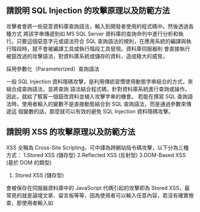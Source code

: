 ## 請說明 SQL Injection 的攻擊原理以及防範方法
攻擊者會將一些惡意資料庫查詢語法，輸入到開發者使用的程式碼中。然後透過各種方式
將該字串傳遞到如 MS SQL Server 資料庫的查詢命列中進行分析和執行。只要這個惡意字元或語法符合 SQL
查詢語法的規則，在應用系統的編譯與執行階段時，就不會被編譯工具或執行階段工具發現。資料庫伺服器則
會直接執行被竄改過的攻擊語法，對資料庫系統或儲存的資料，造成極大的威脅。

採用參數化（Parameterized）查詢語法

一般 SQL Injection 資料隱碼攻擊，是利用傳統習慣使用動態字串結合的方式，來組合成查詢語法，並將查詢
語法結合程式碼，針對資料庫系統進行查詢或操作。因此，就給了駭客一個竄改資料並植入攻擊字串的機會。
若能在撰寫 SQL 查詢語法時，使用者輸入的變數不是直接動態結合到 SQL 查詢語法，而是通過參數來傳遞這
個變數的話，那麼就可以有效的避免 SQL Injection 資料隱碼攻擊。

## 請說明 XSS 的攻擊原理以及防範方法

XSS 全稱為 Cross-Site Scripting，可中譯為跨網站指令碼攻擊，以下分為三種方式：
1.Stored XSS (儲存型)
2.Reflected XSS (反射型)
3.DOM-Based XSS (基於 DOM 的類型)

1. Stored XSS (儲存型)

會被保存在伺服器資料庫中的 JavaScript 代碼引起的攻擊即為 Stored XSS，最常見的就是論壇文章、留言板等等，因為使用者可以輸入任意內容，若沒有確實檢查，那使用者輸入如 <script> 等關鍵字就會被當成正常的 HTML 執行，標籤的內容也會被正常的作為 JavaScript 代碼執行。

2. Reflected XSS (反射型)
Reflected 是指不會被儲存在資料庫中，而是由網頁後端直接嵌入由前端使用者所傳送過來的內容造成的，最常見的就是以 GET 方法傳送資料給伺服器時，伺服器未檢查就將內容回應到網頁上所產生的漏洞。

3. DOM-Based XSS
了解此種 XSS 類型時，務必事先了解 DOM 是什麼，DOM 全稱為 Document Object Model，用以描述 HTML 文件的表示法，它讓我們可以使用 JavaScript 動態產生完整的網頁，而不必透過伺服器。

因此 DOM-Based XSS 就是指網頁上的 JavaScript 在執行過程中，沒有詳細檢查資料使得操作 DOM 的過程代入了惡意指令。但這樣除非攻擊者親自到受害者電腦前輸入，否則不可能讓受害者輸入這種惡意代碼。因此通常需要搭配前兩個手法。讓內容保存在伺服器資料庫中、或是以反射型的方式製造出內容，再藉由JavaScript 動態產生有效的 DOM 物件來運行惡意代碼。

如何防範 XSS 攻擊？

1. Stored、Reflected 防範
前兩種 Stored、Reflected 的類型都必須由後端進行防範，除了必要的 HTML 代碼，任何允許使用者輸入的內容都需要檢查，刪除所有「<script>」、「 onerror=」及其他任何可能執行代碼的字串。或是將字串改成跳脫字元，例如<改成&lt;

2. DOM-Based 防範
其他兩種類型必須由後端來防範，而 DOM-Based 則必須由前端來防範，但基本上還是跟前面的原則相同。

另外不同的一點就是應該選擇正確的方法、屬性來操作 DOM，譬如前面的示範中會產生漏洞的主要原因是「 document.getElementById('show_name').innerHTML = name; 」中的「 innerHTML 」屬性，此屬性代表插入的內容是合法的 HTML 字串，所以字串會解析成 DOM 物件。

此處的話應該使用「 innerText 」，使用此屬性插入字串時，會被保證作為純粹的文字，也就不可能被插入惡意代碼執行了。


## 請說明 CSRF 的攻擊原理以及防範方法

CSRF 是一種 Web 上的攻擊手法，全稱是 Cross Site Request Forgery，跨站請求偽造：在不同的 domain 底下卻能夠偽造出「使用者本人發出的 request」。

1.使用者的防禦
CSRF 攻擊之所以能成立，是因為使用者在被攻擊的網頁是處於已經登入的狀態，所以才能做出一些行為。雖然說這些攻擊應該由網頁那邊負責處理，但如果你真的很怕，怕網頁會處理不好的話，你可以在每次使用完網站就登出，就可以避免掉 CSRF。

2.Server 的防禦
CSRF 之所以可怕是因為 CS 兩個字：Cross Site，你可以在任何一個網址底下發動攻擊。CSRF 的防禦就可以從這個方向思考，簡單來說就是：「我要怎麼擋掉從別的 domain 來的 request」

A.加上圖形驗證碼、簡訊驗證碼等等
就跟網路銀行轉帳的時候一樣，都會要你收簡訊驗證碼，多了這一道檢查就可以確保不會被 CSRF 攻擊。圖形驗證碼也是，攻擊者並不知道圖形驗證碼的答案是什麼，所以就不可能攻擊了。這是一個很完善的解決方法，但如果使用者每次刪除 blog 都要打一次圖形驗證碼，他們應該會煩死吧！

B.加上 CSRF token
要防止 CSRF 攻擊，我們其實只要確保有些資訊「只有使用者知道」即可。那該怎麼做呢？我們在 form 裡面加上一個 hidden 的欄位，叫做csrftoken，這裡面填的值由 server 隨機產生，並且存在 server 的 session 中。按下 submit 之後，server 比對表單中的csrftoken與自己 session 裡面存的是不是一樣的，是的話就代表這的確是由使用者本人發出的 request。這個 csrftoken 由 server 產生，並且每一段不同的 session 就應該要更換一次。

那這個為什麼可以防禦呢？因為攻擊者並不知道 csrftoken 的值是什麼，也猜不出來，所以自然就無法進行攻擊了。可是有另外一種狀況，假設你的 server 支持 cross origin 的 request，會發生什麼事呢？攻擊者就可以在他的頁面發起一個 request，順利拿到這個 csrf token 並且進行攻擊。不過前提是你的 server 接受這個 domain 的 request。

B + Double Submit Cookie
上一種解法需要 server 的 state，亦即 csrf token 必須被保存在 server 當中，才能驗證正確性。而現在這個解法的好處就是完全不需要 server 儲存東西。這個解法的前半段與剛剛的相似，由 server 產生一組隨機的 token 並且加在 form 上面。但不同的點在於，除了不用把這個值寫在 session 以外，同時也讓 client side 設定一個名叫 csrftoken 的 cookie，值也是同一組 token。

仔細思考一下 CSRF 攻擊的 request 與使用者本人發出的 request 有什麼不一樣？不一樣的點就在於，前者來自不同的 domain，後者來自相同的 domain。所以我們只要有辦法區分出這個 request 是不是從同樣的 domain 來，我們就勝利了。而 Double Submit Cookie 這個解法正是從這個想法出發。當使用者按下 submit 的時候，server 比對 cookie 內的 csrftoken 與 form 裡面的 csrftoken，檢查是否有值並且相等，就知道是不是使用者發的了。

為什麼呢？假設現在攻擊者想要攻擊，他可以隨便在 form 裡面寫一個 csrf token，這當然沒問題，可是因為瀏覽器的限制，他並不能在他的 domain 設定 small-min.blog.com 的 cookie 啊！所以他發上來的 request 的 cookie 裡面就沒有 csrftoken，就會被擋下來。當然，這個方法看似好用，但也是有缺點的，可以參考：Double Submit Cookies vulnerabilities，攻擊者如果掌握了你底下任何一個 subdomain，就可以幫你來寫 cookie，並且順利攻擊了。

3.browser 本身的防禦
你原本設置 Cookie 的 header 長這樣：
Set-Cookie: session_id=ewfewjf23o1;
你只要在後面多加一個 SameSite 就好：
Set-Cookie: session_id=ewfewjf23o1; SameSite
但其實 SameSite 有兩種模式，Lax跟Strict，默認是後者，你也可以自己指定模式：
Set-Cookie: session_id=ewfewjf23o1; SameSite=Strict
Set-Cookie: foo=bar; SameSite=Lax

我們先來談談默認的 Strict模式，當你加上 SameSite 這個關鍵字之後，就代表說「我這個 cookie 只允許 same site 使用，不應該在任何的 cross site request 被加上去」。意思就是你加上去之後，我們上面所講的<a href="">, <form>, new XMLHttpRequest，只要是瀏覽器驗證不是在同一個 site 底下發出的 request，全部都不會帶上這個 cookie。

Lax 模式放寬了一些限制，例如說<a>, <link rel="prerender">, <form method="GET"> 這些都還是會帶上 cookie。但是 POST 方法 的 form，或是只要是 POST, PUT, DELETE 這些方法，就不會帶上 cookie。所以一方面你可以保有彈性，讓使用者從其他網站連進你的網站時還能夠維持登入狀態，一方面也可以防止掉 CSRF 攻擊。但 Lax 模式之下就沒辦法擋掉 GET 形式的 CSRF，這點要特別注意一下。

## 請舉出三種不同的雜湊函數

一個理想的密碼雜湊函式應該有四個主要的特性：

1.對於任何一個給定的訊息，它都很容易就能運算出雜湊數值。
2.難以由一個已知的雜湊數值，去推算出原始的訊息。
3.在不更動雜湊數值的前提下，修改訊息內容是不可行的。
4.對於兩個不同的訊息，它不能給與相同的雜湊數值。

<table class="wikitable sortable" style="text-align: center">

<tbody><tr>
<th>密碼雜湊函數
</th>
<th>年份
</th>
<th>輸出位數
</th>
<th>內部狀態位數
</th>
<th>圈數
</th>
<th>參考
</th></tr>
<tr>
<td><a href="/w/index.php?title=HAVAL&amp;action=edit&amp;redlink=1" class="new" title="HAVAL (無呢版)">HAVAL</a>
</td>
<td>1992
</td>
<td>256/224/192/160/128
</td>
<td>256
</td>
<td>160/128/96
</td>
<td><a rel="nofollow" class="external text" href="http://labs.calyptix.com/haval.php">網站</a>
</td></tr>
<tr>
<td><a href="/w/index.php?title=MD2_(%E5%AF%86%E7%A2%BC%E5%AD%B8)&amp;action=edit&amp;redlink=1" class="new" title="MD2 (密碼學) (無呢版)">MD2</a>
</td>
<td>1989
</td>
<td>128
</td>
<td>384
</td>
<td>864
</td>
<td><a class="external mw-magiclink-rfc" rel="nofollow" href="https://tools.ietf.org/html/rfc1319">RFC 1319</a>
</td></tr>
<tr>
<td><a href="/w/index.php?title=MD4&amp;action=edit&amp;redlink=1" class="new" title="MD4 (無呢版)">MD4</a>
</td>
<td>1990
</td>
<td>128
</td>
<td>128
</td>
<td>48
</td>
<td><a class="external mw-magiclink-rfc" rel="nofollow" href="https://tools.ietf.org/html/rfc1320">RFC 1320</a>
</td></tr>
<tr>
<td><a href="/w/index.php?title=MD5&amp;action=edit&amp;redlink=1" class="new" title="MD5 (無呢版)">MD5</a>
</td>
<td>1992
</td>
<td>128
</td>
<td>128
</td>
<td>64
</td>
<td><a class="external mw-magiclink-rfc" rel="nofollow" href="https://tools.ietf.org/html/rfc1321">RFC 1321</a>
</td></tr>
<tr>
<td><a href="/w/index.php?title=MD6&amp;action=edit&amp;redlink=1" class="new" title="MD6 (無呢版)">MD6</a>
</td>
<td>2008
</td>
<td colspan="3">睇參考
</td>
<td><a rel="nofollow" class="external text" href="http://groups.csail.mit.edu/cis/md6/submitted-2008-10-27/Supporting_Documentation/md6_report.pdf">md6_report.pdf</a>
</td></tr>
<tr>
<td><a href="/w/index.php?title=RIPEMD&amp;action=edit&amp;redlink=1" class="new" title="RIPEMD (無呢版)">RIPEMD</a>
</td>
<td>1990
</td>
<td>128
</td>
<td>128
</td>
<td>48
</td>
<td>
</td></tr>
<tr>
<td><a href="/w/index.php?title=RIPEMD-128&amp;action=edit&amp;redlink=1" class="new" title="RIPEMD-128 (無呢版)">RIPEMD-128</a><br /><a href="/w/index.php?title=RIPEMD-256&amp;action=edit&amp;redlink=1" class="new" title="RIPEMD-256 (無呢版)">RIPEMD-256</a><br /><a href="/w/index.php?title=RIPEMD-160&amp;action=edit&amp;redlink=1" class="new" title="RIPEMD-160 (無呢版)">RIPEMD-160</a><br /><a href="/w/index.php?title=RIPEMD-320&amp;action=edit&amp;redlink=1" class="new" title="RIPEMD-320 (無呢版)">RIPEMD-320</a>
</td>
<td>1996
</td>
<td>128<br />256<br />160<br />320
</td>
<td>128<br />256<br />160<br />320
</td>
<td>48<br />64<br />80<br />
</td>
<td><a rel="nofollow" class="external text" href="http://homes.esat.kuleuven.be/~bosselae/ripemd160.html">網站</a>
</td></tr>
<tr>
<td><a href="/w/index.php?title=SHA-0&amp;action=edit&amp;redlink=1" class="new" title="SHA-0 (無呢版)">SHA-0</a>
</td>
<td>1993
</td>
<td>160
</td>
<td>160
</td>
<td>80
</td>
<td><a rel="nofollow" class="external text" href="http://w2.eff.org/Privacy/Digital_signature/?f=fips_sha_shs.info.txt">SHA-0</a>
</td></tr>
<tr>
<td><a href="/w/index.php?title=SHA-1&amp;action=edit&amp;redlink=1" class="new" title="SHA-1 (無呢版)">SHA-1</a>
</td>
<td>1995
</td>
<td>160
</td>
<td>160
</td>
<td>80
</td>
<td rowspan="3"><a rel="nofollow" class="external autonumber" href="http://csrc.nist.gov/publications/fips/fips180-4/fips-180-4.pdf">[1]</a>
</td></tr>
<tr>
<td><a href="/w/index.php?title=SHA-256&amp;action=edit&amp;redlink=1" class="new" title="SHA-256 (無呢版)">SHA-256</a><br /><a href="/w/index.php?title=SHA-512&amp;action=edit&amp;redlink=1" class="new" title="SHA-512 (無呢版)">SHA-512</a><br /><a href="/w/index.php?title=SHA-384&amp;action=edit&amp;redlink=1" class="new" title="SHA-384 (無呢版)">SHA-384</a>
</td>
<td>2002
</td>
<td>256<br />512<br />384
</td>
<td>256<br />512<br />512
</td>
<td>64<br />80<br />80
</td></tr>
<tr>
<td><a href="/w/index.php?title=SHA-224&amp;action=edit&amp;redlink=1" class="new" title="SHA-224 (無呢版)">SHA-224</a>
</td>
<td>2004
</td>
<td>224
</td>
<td>256
</td>
<td>64
</td></tr>
<tr>
<td><a href="/w/index.php?title=GOST_(%E9%9B%9C%E6%B9%8A%E5%87%BD%E6%95%B8)&amp;action=edit&amp;redlink=1" class="new" title="GOST (雜湊函數) (無呢版)">GOST R 34.11-94</a>
</td>
<td>1994
</td>
<td>256
</td>
<td>256
</td>
<td>256
</td>
<td><a class="external mw-magiclink-rfc" rel="nofollow" href="https://tools.ietf.org/html/rfc5831">RFC 5831</a>, <a class="external mw-magiclink-rfc" rel="nofollow" href="https://tools.ietf.org/html/rfc4357">RFC 4357</a>
</td></tr>
<tr>
<td><a href="/w/index.php?title=Tiger_(%E5%AF%86%E7%A2%BC%E5%AD%B8)&amp;action=edit&amp;redlink=1" class="new" title="Tiger (密碼學) (無呢版)">Tiger</a>
</td>
<td>1995
</td>
<td>192/160/128
</td>
<td>192
</td>
<td>24
</td>
<td><a rel="nofollow" class="external text" href="http://www.cs.technion.ac.il/~biham/Reports/Tiger/">網站</a>
</td></tr>
<tr>
<td><a href="/w/index.php?title=Whirlpool_(%E5%AF%86%E7%A2%BC%E5%AD%B8)&amp;action=edit&amp;redlink=1" class="new" title="Whirlpool (密碼學) (無呢版)">Whirlpool</a>
</td>
<td>2004
</td>
<td>512
</td>
<td>512
</td>
<td>10
</td>
<td><a rel="nofollow" class="external text" href="http://www.larc.usp.br/~pbarreto/WhirlpoolPage.html">網站</a>
</td></tr>
<tr>
<td><a href="/w/index.php?title=SHA-3&amp;action=edit&amp;redlink=1" class="new" title="SHA-3 (無呢版)">SHA-3</a> (Keccak)
</td>
<td>2008
</td>
<td>224/256/384/512
</td>
<td>1600
</td>
<td>24
</td>
<td><a rel="nofollow" class="external text" href="http://keccak.noekeon.org">網站</a>
</td></tr></tbody></table>

## 請去查什麼是 Session，以及 Session 跟 Cookie 的差別

## `include`、`require`、`include_once`、`require_once` 的差別